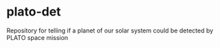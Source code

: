 # plato-det
Repository for telling if a planet of our solar system could be detected by PLATO space mission
